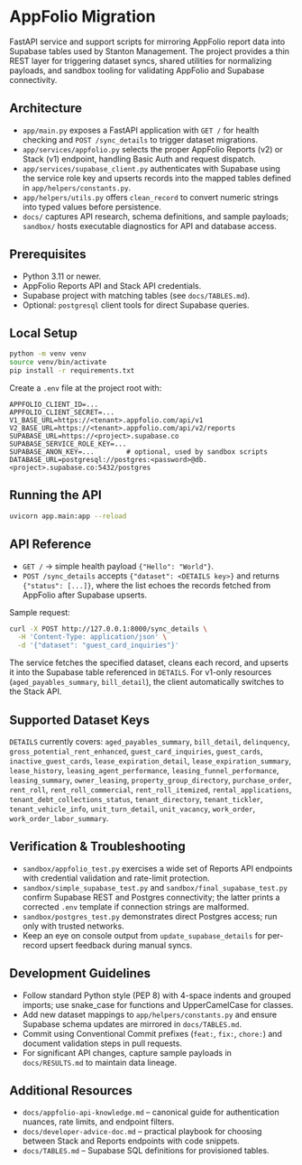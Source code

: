 # AppFolio Migration

FastAPI service and support scripts for mirroring AppFolio report data into Supabase tables used by Stanton Management. The project provides a thin REST layer for triggering dataset syncs, shared utilities for normalizing payloads, and sandbox tooling for validating AppFolio and Supabase connectivity.

## Architecture
- `app/main.py` exposes a FastAPI application with `GET /` for health checking and `POST /sync_details` to trigger dataset migrations.
- `app/services/appfolio.py` selects the proper AppFolio Reports (v2) or Stack (v1) endpoint, handling Basic Auth and request dispatch.
- `app/services/supabase_client.py` authenticates with Supabase using the service role key and upserts records into the mapped tables defined in `app/helpers/constants.py`.
- `app/helpers/utils.py` offers `clean_record` to convert numeric strings into typed values before persistence.
- `docs/` captures API research, schema definitions, and sample payloads; `sandbox/` hosts executable diagnostics for API and database access.

## Prerequisites
- Python 3.11 or newer.
- AppFolio Reports API and Stack API credentials.
- Supabase project with matching tables (see `docs/TABLES.md`).
- Optional: `postgresql` client tools for direct Supabase queries.

## Local Setup
```bash
python -m venv venv
source venv/bin/activate
pip install -r requirements.txt
```
Create a `.env` file at the project root with:
```
APPFOLIO_CLIENT_ID=...
APPFOLIO_CLIENT_SECRET=...
V1_BASE_URL=https://<tenant>.appfolio.com/api/v1
V2_BASE_URL=https://<tenant>.appfolio.com/api/v2/reports
SUPABASE_URL=https://<project>.supabase.co
SUPABASE_SERVICE_ROLE_KEY=...
SUPABASE_ANON_KEY=...        # optional, used by sandbox scripts
DATABASE_URL=postgresql://postgres:<password>@db.<project>.supabase.co:5432/postgres
```

## Running the API
```bash
uvicorn app.main:app --reload
```

## API Reference
- `GET /` → simple health payload `{"Hello": "World"}`.
- `POST /sync_details` accepts `{"dataset": <DETAILS key>}` and returns `{"status": [...]}`, where the list echoes the records fetched from AppFolio after Supabase upserts.

Sample request:
```bash
curl -X POST http://127.0.0.1:8000/sync_details \
  -H 'Content-Type: application/json' \
  -d '{"dataset": "guest_card_inquiries"}'
```
The service fetches the specified dataset, cleans each record, and upserts it into the Supabase table referenced in `DETAILS`. For v1-only resources (`aged_payables_summary`, `bill_detail`), the client automatically switches to the Stack API.

## Supported Dataset Keys
`DETAILS` currently covers:
`aged_payables_summary`, `bill_detail`, `delinquency`, `gross_potential_rent_enhanced`, `guest_card_inquiries`, `guest_cards`, `inactive_guest_cards`, `lease_expiration_detail`, `lease_expiration_summary`, `lease_history`, `leasing_agent_performance`, `leasing_funnel_performance`, `leasing_summary`, `owner_leasing`, `property_group_directory`, `purchase_order`, `rent_roll`, `rent_roll_commercial`, `rent_roll_itemized`, `rental_applications`, `tenant_debt_collections_status`, `tenant_directory`, `tenant_tickler`, `tenant_vehicle_info`, `unit_turn_detail`, `unit_vacancy`, `work_order`, `work_order_labor_summary`.

## Verification & Troubleshooting
- `sandbox/appfolio_test.py` exercises a wide set of Reports API endpoints with credential validation and rate-limit protection.
- `sandbox/simple_supabase_test.py` and `sandbox/final_supabase_test.py` confirm Supabase REST and Postgres connectivity; the latter prints a corrected `.env` template if connection strings are malformed.
- `sandbox/postgres_test.py` demonstrates direct Postgres access; run only with trusted networks.
- Keep an eye on console output from `update_supabase_details` for per-record upsert feedback during manual syncs.

## Development Guidelines
- Follow standard Python style (PEP 8) with 4-space indents and grouped imports; use snake_case for functions and UpperCamelCase for classes.
- Add new dataset mappings to `app/helpers/constants.py` and ensure Supabase schema updates are mirrored in `docs/TABLES.md`.
- Commit using Conventional Commit prefixes (`feat:`, `fix:`, `chore:`) and document validation steps in pull requests.
- For significant API changes, capture sample payloads in `docs/RESULTS.md` to maintain data lineage.

## Additional Resources
- `docs/appfolio-api-knowledge.md` – canonical guide for authentication nuances, rate limits, and endpoint filters.
- `docs/developer-advice-doc.md` – practical playbook for choosing between Stack and Reports endpoints with code snippets.
- `docs/TABLES.md` – Supabase SQL definitions for provisioned tables.
